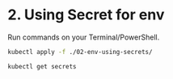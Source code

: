 # 2. Using Secret for env

Run commands on your Terminal/PowerShell.

```bash
kubectl apply -f ./02-env-using-secrets/

kubectl get secrets
```

